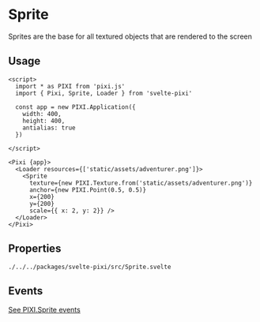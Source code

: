 # Sprite

Sprites are the base for all textured objects that are rendered to the screen

## Usage

```example
<script>
  import * as PIXI from 'pixi.js'
  import { Pixi, Sprite, Loader } from 'svelte-pixi'

  const app = new PIXI.Application({
    width: 400,
    height: 400,
    antialias: true
  })

</script>

<Pixi {app}>
  <Loader resources={['static/assets/adventurer.png']}>
    <Sprite
      texture={new PIXI.Texture.from('static/assets/adventurer.png')}
      anchor={new PIXI.Point(0.5, 0.5)}
      x={200}
      y={200}
      scale={{ x: 2, y: 2}} />
  </Loader>
</Pixi>
```

## Properties

```properties pixiUrl:PIXI.Sprite.html
./../../packages/svelte-pixi/src/Sprite.svelte
```

## Events

[See PIXI.Sprite events](https://pixijs.download/release/docs/PIXI.Sprite.html#event:added)

